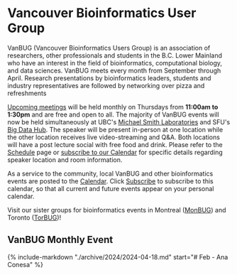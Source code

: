 # **Vancouver Bioinformatics User Group**

VanBUG (Vancouver Bioinformatics Users Group) is an association of researchers, other professionals and students in the B.C. Lower Mainland who have an interest in the field of bioinformatics, computational biology, and data sciences. VanBUG meets every month from September through April. Research presentations by bioinformatics leaders, students and industry representatives are followed by networking over pizza and refreshments

[Upcoming meetings](./schedule) will be held monthly on Thursdays from **11:00am to 1:30pm** and are free and open to all. The majority of VanBUG events will now be held simultaneously at UBC's [Michael Smith Laboratories](https://goo.gl/maps/fcU5ji45Fxr39eWq6) and SFU's [Big Data Hub](https://goo.gl/maps/xLFmoRof2hTD2KMP6). The speaker will be present in-person at one location while the other location receives live video-streaming and Q&A. Both locations will have a post lecture social with free food and drink. Please refer to the [Schedule](./schedule) page or [subscribe to our Calendar](https://calendar.google.com/calendar/u/1?cid=dmFuYmlvaW5mb0BnbWFpbC5jb20) for specific details regarding speaker location and room information.

As a service to the community, local VanBUG and other bioinformatics events are posted to the [Calendar](https://calendar.google.com/calendar/embed?src=vanbioinfo%40gmail.com&ctz=America%2FVancouver). Click [Subscribe](https://calendar.google.com/calendar/u/1?cid=dmFuYmlvaW5mb0BnbWFpbC5jb20) to subscribe to this calendar, so that all current and future events appear on your personal calendar.

Visit our sister groups for bioinformatics events in Montreal ([MonBUG](https://www.monbug.ca/)) and Toronto ([TorBUG](https://torbug.org/))!

## VanBUG Monthly Event

{%
   include-markdown "./archive/2024/2024-04-18.md"
   start="# Feb - Ana Conesa"
%}
